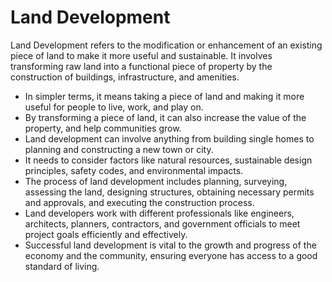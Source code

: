 # Land Development

Land Development refers to the modification or enhancement of an existing piece of land to make it more useful and sustainable. It involves transforming raw land into a functional piece of property by the construction of buildings, infrastructure, and amenities.

* In simpler terms, it means taking a piece of land and making it more useful for people to live, work, and play on.
* By transforming a piece of land, it can also increase the value of the property, and help communities grow.
* Land development can involve anything from building single homes to planning and constructing a new town or city.
* It needs to consider factors like natural resources, sustainable design principles, safety codes, and environmental impacts.
* The process of land development includes planning, surveying, assessing the land, designing structures, obtaining necessary permits and approvals, and executing the construction process.
* Land developers work with different professionals like engineers, architects, planners, contractors, and government officials to meet project goals efficiently and effectively.
* Successful land development is vital to the growth and progress of the economy and the community, ensuring everyone has access to a good standard of living.
